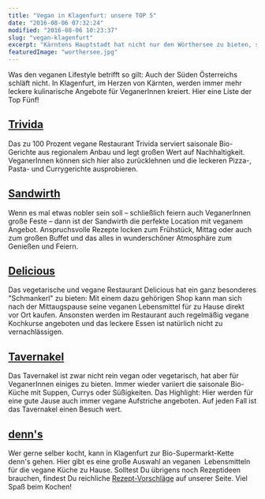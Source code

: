```yaml
---
title: "Vegan in Klagenfurt: unsere TOP 5"
date: "2016-08-06 07:32:24"
modified: "2016-08-06 10:23:37"
slug: "vegan-klagenfurt"
excerpt: "Kärntens Hauptstadt hat nicht nur den Wörthersee zu bieten, sondern auch viel an veganer Kulinarik. Ein tolles Urlaubsziel also – auch für Veganer*innen!"
featuredImage: "worthersee.jpg"
---
```


Was den veganen Lifestyle betrifft so gilt: Auch der Süden Österreichs schläft nicht. In Klagenfurt, im Herzen von Kärnten, werden immer mehr leckere kulinarische Angebote für VeganerInnen kreiert. Hier eine Liste der Top Fünf!

## [Trivida](http://trividavegan.at)

Das zu 100 Prozent vegane Restaurant Trivida serviert saisonale Bio-Gerichte aus regionalem Anbau und legt großen Wert auf Nachhaltigkeit. VeganerInnen können sich hier also zurücklehnen und die leckeren Pizza-, Pasta- und Currygerichte ausprobieren.

## [Sandwirth](http://www.sandwirth.at/de/restaurant-klagenfurt-hotel-sandwirth)

Wenn es mal etwas nobler sein soll – schließlich feiern auch VeganerInnen große Feste – dann ist der Sandwirth die perfekte Location mit veganem Angebot. Anspruchsvolle Rezepte locken zum Frühstück, Mittag oder auch zum großen Buffet und das alles in wunderschöner Atmosphäre zum Genießen und Feiern.

## [Delicious](https://www.facebook.com/Deliciousfood.at/)

Das vegetarische und vegane Restaurant Delicious hat ein ganz besonderes "Schmankerl" zu bieten: Mit einem dazu gehörigen Shop kann man sich nach der Mittaugspause seine veganen Lebensmittel für zu Hause direkt vor Ort kaufen. Ansonsten werden im Restaurant auch regelmäßig vegane Kochkurse angeboten und das leckere Essen ist natürlich nicht zu vernachlässigen.

## [Tavernakel](https://www.facebook.com/tavernakel) 

Das Tavernakel ist zwar nicht rein vegan oder vegetarisch, hat aber für VeganerInnen einiges zu bieten. Immer wieder variiert die saisonale Bio-Küche mit Suppen, Currys oder Süßigkeiten. Das Highlight: Hier werden für eine gute Jause auch immer vegane Aufstriche angeboten. Auf jeden Fall ist das Tavernakel einen Besuch wert.

## [denn's](http://www.denns-biomarkt.at/37842_Klagenfurt.html)

Wer gerne selber kocht, kann in Klagenfurt zur Bio-Supermarkt-Kette denn's gehen. Hier gibt es eine große Auswahl an veganen  Lebensmitteln für die vegane Küche zu Hause. Solltest Du übrigens noch Rezeptideen brauchen, findest Du reichliche [Rezept-Vorschläge](https://www.veganblatt.com/rezepte) auf unserer Seite. Viel Spaß beim Kochen!
